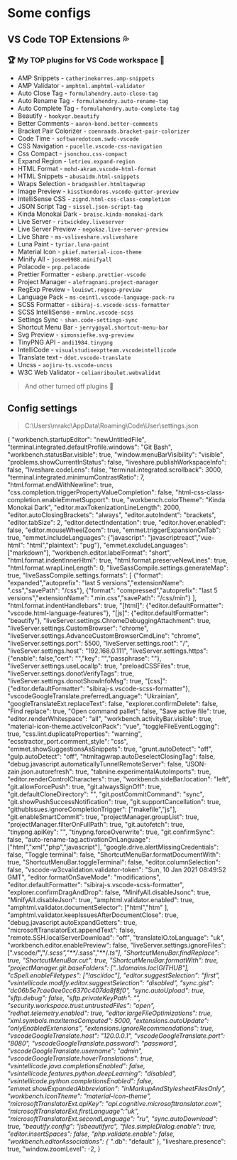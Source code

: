 # Some configs

## VS Code TOP Extensions 💦

### 🏆 My TOP plugins for VS Code workspace 🧰

* AMP Snippets - `catherinekorres.amp-snippets`
* AMP Validator - `amphtml.amphtml-validator`
* Auto Close Tag - `formulahendry.auto-close-tag`
* Auto Rename Tag - `formulahendry.auto-rename-tag`
* Auto Complete Tag - `formulahendry.auto-complete-tag`
* Beautify - `hookyqr.beautify`
* Better Comments - `aaron-bond.better-comments`
* Bracket Pair Colorizer - `coenraads.bracket-pair-colorizer`
* Code Time - `softwaredotcom.swdc-vscode`
* CSS Navigation - `pucelle.vscode-css-navigation`
* Css Compact - `jsonchou.css-compact`
* Expand Region - `letrieu.expand-region`
* HTML Format - `mohd-akram.vscode-html-format`
* HTML Snippets - `abusaidm.html-snippets`
* Wraps Selection - `bradgashler.htmltagwrap`
* Image Preview - `kisstkondoros.vscode-gutter-preview`
* IntelliSense CSS - `zignd.html-css-class-completion`
* JSON Script Tag - `sissel.json-script-tag`
* Kinda Monokai Dark - `braisc.kinda-monokai-dark`
* Live Server - `ritwickdey.liveserver`
* Live Server Preview - `negokaz.live-server-preview`
* Live Share - `ms-vsliveshare.vsliveshare`
* Luna Paint - `tyriar.luna-paint`
* Material Icon - `pkief.material-icon-theme`
* Minify All - `josee9988.minifyall `
* Polacode - `pnp.polacode`
* Prettier Formatter - `esbenp.prettier-vscode`
* Project Manager - `alefragnani.project-manager`
* RegExp Preview - `louiswt.regexp-preview`
* Language Pack - `ms-ceintl.vscode-language-pack-ru`
* SCSS Formatter - `sibiraj-s.vscode-scss-formatter`
* SCSS IntelliSense - `mrmlnc.vscode-scss`
* Settings Sync - `shan.code-settings-sync`
* Shortcut Menu Bar - `jerrygoyal.shortcut-menu-bar`
* Svg Preview - `simonsiefke.svg-preview`
* TinyPNG API - `andi1984.tinypng`
* IntelliCode - `visualstudioexptteam.vscodeintellicode`
* Translate text - `ddot.vscode-translate`
* Uncss - `aojiru-ts.vscode-uncss`
* W3C Web Validator - `celianriboulet.webvalidat`

> And other turned off plugins 🚧

## Config settings

> C:\Users\mrakc\AppData\Roaming\Code\User\settings.json

{
	"workbench.startupEditor": "newUntitledFile",
	"terminal.integrated.defaultProfile.windows": "Git Bash",
	"workbench.statusBar.visible": true,
	"window.menuBarVisibility": "visible",
	"problems.showCurrentInStatus": false,
	"liveshare.publishWorkspaceInfo": false,
	"liveshare.codeLens": false,
	"terminal.integrated.scrollback": 3000,
	"terminal.integrated.minimumContrastRatio": 7,
	"html.format.endWithNewline": true,
	"css.completion.triggerPropertyValueCompletion": false,
	"html-css-class-completion.enableEmmetSupport": true,
	"workbench.colorTheme": "Kinda Monokai Dark",
	"editor.maxTokenizationLineLength": 2000,
	"editor.autoClosingBrackets": "always",
	"editor.autoIndent": "brackets",
	"editor.tabSize": 2,
	"editor.detectIndentation": true,
	"editor.hover.enabled": false,
	"editor.mouseWheelZoom": true,
	"emmet.triggerExpansionOnTab": true,
	"emmet.includeLanguages": {"javascript": "javascriptreact","vue-html": "html","plaintext": "pug"},
	"emmet.excludeLanguages": ["markdown"],
	"workbench.editor.labelFormat": "short",
	"html.format.indentInnerHtml": true,
	"html.format.preserveNewLines": true,
	"html.format.wrapLineLength": 0,
	"liveSassCompile.settings.generateMap": true,
	"liveSassCompile.settings.formats": [
		{"format": "expanded","autoprefix": "last 5 versions","extensionName": ".css","savePath": "/css"},
		{"format": "compressed","autoprefix": "last 5 versions","extensionName": ".min.css","savePath": "/css/min"}
	],
	"html.format.indentHandlebars": true,
	"[html]": {"editor.defaultFormatter": "vscode.html-language-features"},
	"[js]": {"editor.defaultFormatter": "beautify"},
	"liveServer.settings.ChromeDebuggingAttachment": true,
	"liveServer.settings.CustomBrowser": "chrome",
	"liveServer.settings.AdvanceCustomBrowserCmdLine": "chrome",
	"liveServer.settings.port": 5500,
	"liveServer.settings.root": "/",
	"liveServer.settings.host": "192.168.0.111",
	"liveServer.settings.https": {"enable": false,"cert": "","key": "","passphrase": ""},
	"liveServer.settings.useLocalIp": true,
	"preloadCSSFiles": true,
	"liveServer.settings.donotVerifyTags": true,
	"liveServer.settings.donotShowInfoMsg": true,
	"[css]": {"editor.defaultFormatter": "sibiraj-s.vscode-scss-formatter"},
	"vscodeGoogleTranslate.preferredLanguage": "Ukrainian",
	"googleTranslateExt.replaceText": false,
	"explorer.confirmDelete": false,
	"Find replace": true,
	"Open command pallet": false,
	"Save active file": true,
	"editor.renderWhitespace": "all",
	"workbench.activityBar.visible": true,
	"material-icon-theme.activeIconPack": "vue",
	"toggleFileEventLogging": true,
	"css.lint.duplicateProperties": "warning",
	"ecsstractor_port.comment_style": "css",
	"emmet.showSuggestionsAsSnippets": true,
	"grunt.autoDetect": "off",
	"gulp.autoDetect": "off",
	"htmltagwrap.autoDeselectClosingTag": false,
	"debug.javascript.automaticallyTunnelRemoteServer": false,
	"JSON-zain.json.autorefresh": true,
	"tabnine.experimentalAutoImports": true,
	"editor.renderControlCharacters": true,
	"workbench.sideBar.location": "left",
	"git.allowForcePush": true,
	"git.alwaysSignOff": true,
	"git.defaultCloneDirectory": "",
	"git.postCommitCommand": "sync",
	"git.showPushSuccessNotification": true,
	"git.supportCancellation": true,
	"githubIssues.ignoreCompletionTrigger": ["makefile","js"],
	"git.enableSmartCommit": true,
	"projectManager.groupList": true,
	"projectManager.filterOnFullPath": true,
	"git.autofetch": true,
	"tinypng.apiKey": "",
	"tinypng.forceOverwrite": true,
	"git.confirmSync": false,
	"auto-rename-tag.activationOnLanguage": ["html","xml","php","javascript"],
	"google.drive.alertMissingCredentials": false,
	"Toggle terminal": false,
	"ShortcutMenuBar.formatDocumentWith": true,
	"ShortcutMenuBar.toggleTerminal": false,
	"editor.columnSelection": false,
	"vscode-w3cvalidation.validator-token": "Sun, 10 Jan 2021 08:49:52 GMT",
	"editor.formatOnSaveMode": "modifications",
	"editor.defaultFormatter": "sibiraj-s.vscode-scss-formatter",
	"explorer.confirmDragAndDrop": false,
	"MinifyAll.disableJsonc": true,
	"MinifyAll.disableJson": true,
	"amphtml.validator.enabled": true,
	"amphtml.validator.documentSelector": ["html","htm"	],
	"amphtml.validator.keepIssuesAfterDocumentClose": true,
	"debug.javascript.autoExpandGetters": true,
	"microsoftTranslatorExt.appendText": false,
	"remote.SSH.localServerDownload": "off",
	"translateIO.toLanguage": "uk",
	"workbench.editor.enablePreview": false,
	"liveServer.settings.ignoreFiles": [".vscode/**","**/*.scss","**/*.sass","**/*.ts"],
	"ShortcutMenuBar.findReplace": true,
	"ShortcutMenuBar.cut": true,
	"ShortcutMenuBar.formatWith": true,
	"projectManager.git.baseFolders": ["..\\domains.loc\\GITHUB"],
	"cSpell.enableFiletypes": ["!asciidoc"],
	"editor.suggestSelection": "first",
	"vsintellicode.modify.editor.suggestSelection": "disabled",
	"sync.gist": "dc06b5e7cae0ee0cc6370c407da8f8f0",
	"sync.autoUpload": true,
	"sftp.debug": false,
	"sftp.privateKeyPath": "",
	"security.workspace.trust.untrustedFiles": "open",
	"redhat.telemetry.enabled": true,
	"editor.largeFileOptimizations": true,
	"xml.symbols.maxItemsComputed": 5000,
	"extensions.autoUpdate": "onlyEnabledExtensions",
	"extensions.ignoreRecommendations": true,
	"vscodeGoogleTranslate.host": "120.0.0.1",
	"vscodeGoogleTranslate.port": "8080",
	"vscodeGoogleTranslate.password": "password",
	"vscodeGoogleTranslate.username": "admin",
	"vscodeGoogleTranslate.hoverTranslations": true,
	"vsintellicode.java.completionsEnabled": false,
	"vsintellicode.features.python.deepLearning": "disabled",
	"vsintellicode.python.completionsEnabled": false,
	"emmet.showExpandedAbbreviation": "inMarkupAndStylesheetFilesOnly",
	"workbench.iconTheme": "material-icon-theme",
	"microsoftTranslatorExt.apiKey": "api.cognitive.microsofttranslator.com",
	"microsoftTranslatorExt.firstLanguage":"uk",
	"microsoftTranslatorExt.secondLanguage": "ru",
	"sync.autoDownload": true,
	"beautify.config": "jsbeautifyrc",
	"files.simpleDialog.enable": true,
	"editor.insertSpaces": false,
	"php.validate.enable": false,
	"workbench.editorAssociations": {
		"*.db": "default"
	},
	"liveshare.presence": true,
	"window.zoomLevel": -2,
}
